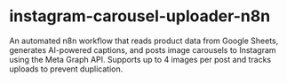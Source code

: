 # instagram-carousel-uploader-n8n
An automated n8n workflow that reads product data from Google Sheets, generates AI-powered captions, and posts image carousels to Instagram using the Meta Graph API. Supports up to 4 images per post and tracks uploads to prevent duplication.
